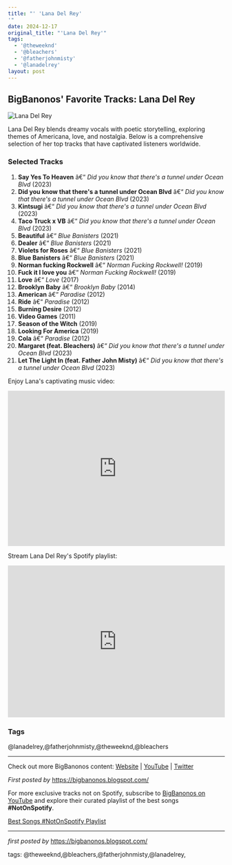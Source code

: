 ```yaml
---
title: "' 'Lana Del Rey'
'"
date: 2024-12-17
original_title: "'Lana Del Rey'"
tags:
  - '@theweeknd'
  - '@bleachers'
  - '@fatherjohnmisty'
  - '@lanadelrey'
layout: post
---
```

<h2>BigBanonos' Favorite Tracks: Lana Del Rey</h2> <div > <img src="https://www.billboard.com/wp-content/uploads/media/02-Lana-Del-Rey-cr-Neil-Krug-2017-press-photos-billboard-1548.jpg?w=942&h=623&crop=1" alt="Lana Del Rey" />
</div> <p>Lana Del Rey blends dreamy vocals with poetic storytelling, exploring themes of Americana, love, and nostalgia. Below is a comprehensive selection of her top tracks that have captivated listeners worldwide.</p> <h3>Selected Tracks</h3>
<ol> <li><strong>Say Yes To Heaven</strong> â€“ <em>Did you know that there's a tunnel under Ocean Blvd</em> (2023)</li> <li><strong>Did you know that there's a tunnel under Ocean Blvd</strong> â€“ <em>Did you know that there's a tunnel under Ocean Blvd</em> (2023)</li> <li><strong>Kintsugi</strong> â€“ <em>Did you know that there's a tunnel under Ocean Blvd</em> (2023)</li> <li><strong>Taco Truck x VB</strong> â€“ <em>Did you know that there's a tunnel under Ocean Blvd</em> (2023)</li> <li><strong>Beautiful</strong> â€“ <em>Blue Banisters</em> (2021)</li> <li><strong>Dealer</strong> â€“ <em>Blue Banisters</em> (2021)</li> <li><strong>Violets for Roses</strong> â€“ <em>Blue Banisters</em> (2021)</li> <li><strong>Blue Banisters</strong> â€“ <em>Blue Banisters</em> (2021)</li> <li><strong>Norman fucking Rockwell</strong> â€“ <em>Norman Fucking Rockwell!</em> (2019)</li> <li><strong>Fuck it I love you</strong> â€“ <em>Norman Fucking Rockwell!</em> (2019)</li> <li><strong>Love</strong> â€“ <em>Love</em> (2017)</li> <li><strong>Brooklyn Baby</strong> â€“ <em>Brooklyn Baby</em> (2014)</li> <li><strong>American</strong> â€“ <em>Paradise</em> (2012)</li> <li><strong>Ride</strong> â€“ <em>Paradise</em> (2012)</li> <li><strong>Burning Desire</strong> (2012)</li> <li><strong>Video Games</strong> (2011)</li> <li><strong>Season of the Witch</strong> (2019)</li> <li><strong>Looking For America</strong> (2019)</li> <li><strong>Cola</strong> â€“ <em>Paradise</em> (2012)</li> <li><strong>Margaret (feat. Bleachers)</strong> â€“ <em>Did you know that there's a tunnel under Ocean Blvd</em> (2023)</li> <li><strong>Let The Light In (feat. Father John Misty)</strong> â€“ <em>Did you know that there's a tunnel under Ocean Blvd</em> (2023)</li>
</ol> <p>Enjoy Lana's captivating music video:</p>
<iframe src="https://www.youtube.com/embed/fUMby-Yb9PA" width="100%" height="360" frameBorder="0" allowfullscreen=""></iframe> <p>Stream Lana Del Rey's Spotify playlist:</p>
<iframe src="https://open.spotify.com/embed/playlist/7zDVNMqQnFNaAFOKUMWIDI?utm_source=generator" width="100%" height="352" frameBorder="0" allowfullscreen=""></iframe> <h3>Tags</h3>
<p>@lanadelrey,@fatherjohnmisty,@theweeknd,@bleachers</p> <hr />
<p>Check out more BigBanonos content: <a href="https://bigbanonos.blogspot.com/" target="_blank">Website</a> | <a href="https://www.youtube.com/@BigBanonos" target="_blank">YouTube</a> | <a href="https://x.com/bigbanonos" target="_blank">Twitter</a></p>
<p><em>First posted by</em> <a href="https://bigbanonos.blogspot.com/" rel="noopener" target="_new">https://bigbanonos.blogspot.com/</a></p>


<!--Subscribe and Playlist Links-->
<div>
    <p>For more exclusive tracks not on Spotify, subscribe to <a href="https://www.youtube.com/@BigBanonos" target="_blank">BigBanonos on YouTube</a> and explore their curated playlist of the best songs <strong>#NotOnSpotify</strong>.</p>
    <p><a href="https://www.youtube.com/playlist?list=PLtuNtuTatqI0kFahUCbtbfenC_ET5O_tr" target="_blank">Best Songs #NotOnSpotify Playlist<br /></a></p></div>

<hr />

<p><em>first posted by</em> <a href="https://bigbanonos.blogspot.com/" rel="noopener" target="_new">https://bigbanonos.blogspot.com/</a></p>

<p>tags: @theweeknd,@bleachers,@fatherjohnmisty,@lanadelrey,</p>
